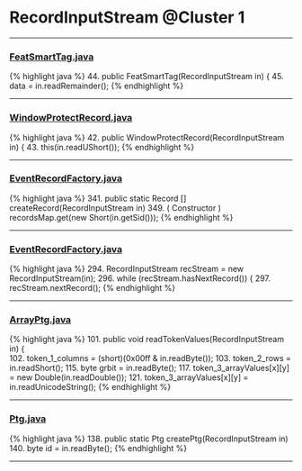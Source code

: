 # RecordInputStream @Cluster 1

***

### [FeatSmartTag.java](https://searchcode.com/codesearch/view/97401200/)
{% highlight java %}
44. public FeatSmartTag(RecordInputStream in) {
45.   data = in.readRemainder();
{% endhighlight %}

***

### [WindowProtectRecord.java](https://searchcode.com/codesearch/view/88639900/)
{% highlight java %}
42. public WindowProtectRecord(RecordInputStream in) {
43.     this(in.readUShort());
{% endhighlight %}

***

### [EventRecordFactory.java](https://searchcode.com/codesearch/view/15642343/)
{% highlight java %}
341. public static Record [] createRecord(RecordInputStream in)
349.             ( Constructor ) recordsMap.get(new Short(in.getSid()));
{% endhighlight %}

***

### [EventRecordFactory.java](https://searchcode.com/codesearch/view/15642343/)
{% highlight java %}
294. RecordInputStream recStream = new RecordInputStream(in);
296. while (recStream.hasNextRecord()) {
297.   recStream.nextRecord();
{% endhighlight %}

***

### [ArrayPtg.java](https://searchcode.com/codesearch/view/15642537/)
{% highlight java %}
101. public void readTokenValues(RecordInputStream in) {      
102.     token_1_columns = (short)(0x00ff & in.readByte());
103.     token_2_rows = in.readShort();
115.         byte grbit = in.readByte();
117.       token_3_arrayValues[x][y] = new Double(in.readDouble());
121.           token_3_arrayValues[x][y] = in.readUnicodeString();
{% endhighlight %}

***

### [Ptg.java](https://searchcode.com/codesearch/view/15642564/)
{% highlight java %}
138. public static Ptg createPtg(RecordInputStream in)
140.     byte id     = in.readByte();
{% endhighlight %}

***

